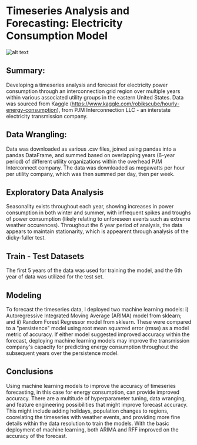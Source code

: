 # Timeseries Analysis and Forecasting: Electricity Consumption Model
![alt text](https://github.com/smrubin1987/Energy-Consumption-Model/tree/main/Images/transmissionLines.jpg)
## Summary:
Developing a timeseries analysis and forecast for electricity power consumption through an interconnection grid region over multiple years within various associated utility groups in the eastern United States. Data was sourced from Kaggle (https://www.kaggle.com/robikscube/hourly-energy-consumption), from PJM Interconnection LLC - an interstate electricity transmission company.

## Data Wrangling:
Data was downloaded as various .csv files, joined using pandas into a pandas DataFrame, and summed based on overlapping years (6-year period) of different utility organizations within the overhead PJM Interconnect company. The data was downloaded as megawatts per hour per utility company, which was then summed per day, then per week. 

## Exploratory Data Analysis
Seasonality exists throughout each year, showing increases in power consumption in both winter and summer, with infrequent spikes and troughs of power consumption (likely relating to unforeseen events such as extreme weather occurences). Throughout the 6 year period of analysis, the data appears to maintain stationarity, which is appearent through analysis of the dicky-fuller test. 

## Train - Test Datasets
The first 5 years of the data was used for training the model, and the 6th year of data was utilized for the test set. 

## Modeling 
To forecast the timeseries data, I deployed two machine learning models: i) Autoregressive Integrated Moving Average (ARIMA) model from sklearn; and ii) Random Forest Regressor model from sklearn. These were compared to a "persistence" model using root mean squarred error (rmse) as a model metric of accuracy. If either model suggested improved accuracy within the forecast, deploying machine learning models may improve the transmission company's capacity for predicting energy consumption throughout the subsequent years over the persistence model.

## Conclusions
Using machine learning models to improve the accuracy of timeseries forecasting, in this case for energy consumption, can provide improved accuracy. There are a multitude of hyperparameter tuning, data wranging, and feature engineering possibilities that might improve forecast accuracy. This might include adding holidays, population changes to regions, coorelating the timeseries with weather events, and providing more fine details within the data resolution to train the models. With the basic deployment of machine learning, both ARIMA and RFF improved on the accuracy of the forecast.
